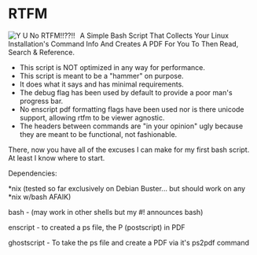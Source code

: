 # RTFM
<img src="https://imgflip.com/i/4obbsn"
     alt="Y U No RTFM!!??!!"
     style="float: left; margin-right: 10px;" />
A Simple Bash Script That Collects Your Linux Installation's Command Info And Creates A PDF For You To Then Read, Search & Reference.

* This script is NOT optimized in any way for performance. 
* This script is meant to be a "hammer" on purpose. 
* It does what it says and has minimal requirements.
* The debug flag has been used by default to provide a poor man's progress bar. 
* No enscript pdf formatting flags have been used nor is there unicode support, allowing rtfm to be viewer agnostic.
* The headers between commands are "in your opinion" ugly because they are meant to be functional, not fashionable.

There, now you have all of the excuses I can make for my first bash script. At least I know where to start.

Dependencies:

*nix (tested so far exclusively on Debian Buster... but should work on any *nix w/bash AFAIK)

bash - (may work in other shells but my #! announces bash)

enscript - to created a ps file, the P (postscript) in PDF

ghostscript - To take the ps file and create a PDF via it's ps2pdf command
